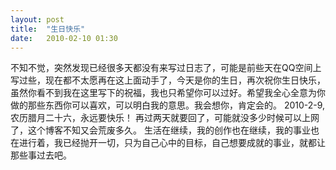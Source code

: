 ```yaml
---
layout: post
title:  "生日快乐"
date:   2010-02-10 01:30
---
```


不知不觉，突然发现已经很多天都没有来写过日志了，可能是前些天在QQ空间上写过些，现在都不太愿再在这上面动手了，今天是你的生日，再次祝你生日快乐，虽然你看不到我在这里写下的祝福，我也只希望你可以过好。希望我全心全意为你做的那些东西你可以喜欢，可以明白我的意思。我会想你，肯定会的。
2010-2-9,农历腊月二十六，永远要快乐！
再过两天就要回了，可能就没多少时候可以上网了，这个博客不知又会荒废多久。
生活在继续，我的创作也在继续，我的事业也在进行着，我已经抛开一切，只为自己心中的目标，自己想要成就的事业，就都让那些事过去吧。